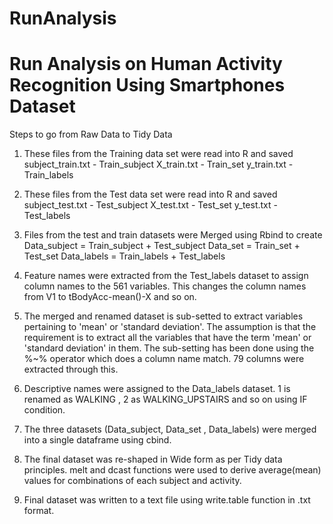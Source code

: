 # RunAnalysis
Run Analysis on Human Activity Recognition Using Smartphones Dataset
==================================================================
Steps to go from Raw Data to Tidy Data

1. These files from the Training data set were read into R and saved
	subject_train.txt - Train_subject
	X_train.txt - Train_set 
	y_train.txt - Train_labels
	
2. These files from the Test data set were read into R and saved
	subject_test.txt - Test_subject
	X_test.txt - Test_set 
	y_test.txt - Test_labels
	
3. Files from the test and train datasets were Merged using Rbind to create
		Data_subject = Train_subject + Test_subject
		Data_set = Train_set + Test_set
		Data_labels = Train_labels + Test_labels
		
4. Feature names were extracted from the Test_labels dataset to assign column names to the 561 variables.
	This changes the column names from V1 to tBodyAcc-mean()-X and so on.
	
5. The merged and renamed dataset is sub-setted to extract variables pertaining to 'mean' or 'standard deviation'.
	The assumption is that the requirement is to extract all the variables that have the term 'mean' or 'standard deviation' in them.
	The sub-setting has been done using the %~% operator which does a column name match.
	79 columns were extracted through this.
	
6.  Descriptive names were assigned to the Data_labels dataset.
	1 is renamed as WALKING , 2 as WALKING_UPSTAIRS and so on using IF condition.
	
7. The three datasets (Data_subject, Data_set , Data_labels) were merged into a single dataframe using cbind.

8. The final dataset was re-shaped in Wide form as per Tidy data principles.
	melt and dcast functions were used to derive average(mean) values for combinations of each subject and activity.
	
9. Final dataset was written to a text file using write.table function in .txt format.


	
	
